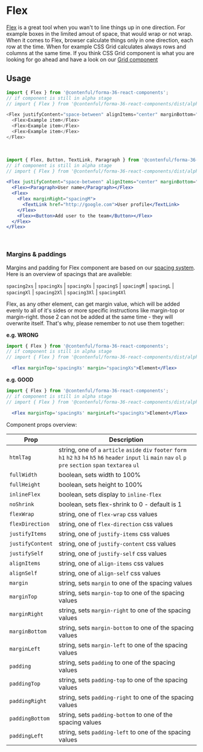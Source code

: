 # Flex


[Flex](https://developer.mozilla.org/en-US/docs/Glossary/Flex) is a great tool when you wan't to line things up in one direction. For example boxes in the limited amout of space, that would wrap or not wrap. When it comes to Flex, browser calculate things only in one direction, each row at the time. When for example CSS Grid calculates always rows and columns at the same time. If you think CSS Grid component is what you are looking for go ahead and have a look on our [Grid component](../Grid/Grid.md)

## Usage

```js
import { Flex } from '@contenful/forma-36-react-components';
// if component is still in alpha stage
// import { Flex } from '@contenful/forma-36-react-components/dist/alpha';

<Flex justifyContent="space-between" alignItems="center" marginBottom="spacingM">
  <Flex>Example item</Flex>
  <Flex>Example item</Flex>
  <Flex>Example item</Flex>
</Flex>

```
<br />

```jsx
import { Flex, Button, TextLink, Paragraph } from '@contenful/forma-36-react-components';
// if component is still in alpha stage
// import { Flex } from '@contenful/forma-36-react-components/dist/alpha';

<Flex justifyContent="space-between" alignItems="center" marginBottom="spacingM">
  <Flex><Paragraph>User name</Paragraph></Flex>
  <Flex>
    <Flex marginRight="spacingM">
      <TextLink href="http://google.com">User profile</TextLink>
    </Flex>
    <Flex><Button>Add user to the team</Button></Flex>
  </Flex>
</Flex>
```
<br />

### Margins & paddings

Margins and padding for Flex component are based on our [spacing system](https://f36.contentful.com/foundation/spacing/).
Here is an overview of spacings that are availeble:

`spacing2xs` | `spacingXs` | `spacingXs` | `spacingS` | `spacingM` | `spacingL` | `spacingXl` | `spacing2Xl` | `spacing3Xl` | `spacing4Xl`

Flex, as any other element, can get margin value, which will be added evenly to all of it's sides or more specific instructions like margin-top or margin-right. those 2 can not be added at the same time - they will overwrite itself. That's why, please remember to not use them together:

**e.g. WRONG**

```jsx
import { Flex } from '@contenful/forma-36-react-components';
// if component is still in alpha stage
// import { Flex } from '@contenful/forma-36-react-components/dist/alpha';

  <Flex marginTop='spacingXs' margin="spacingXs">Element</Flex>
```
**e.g. GOOD**

```jsx
import { Flex } from '@contenful/forma-36-react-components';
// if component is still in alpha stage
// import { Flex } from '@contenful/forma-36-react-components/dist/alpha';

  <Flex marginTop='spacingXs' marginLeft="spacingXs">Element</Flex>
```

Component props overview:

|Prop|Description|
|-|-|
|`htmlTag`| string, one of `a` `article`  `aside`  `div`  `footer`  `form`  `h1`  `h2`  `h3`  `h4`  `h5`  `h6`  `header`  `input`  `li`  `main`  `nav`  `ol`  `p`  `pre`  `section`  `span`  `textarea`  `ul` |
|`fullWidth`| boolean, sets width to 100% |
|`fullHeight`| boolean, sets height to 100% |
|`inlineFlex`| boolean, sets display to `inline-flex` |
|`noShrink`| boolean, sets flex-shrink to 0  - default is 1|
|`flexWrap`| string, one of `flex-wrap` css values |
|`flexDirection`| string, one of `flex-direction` css values |
|`justifyItems`| string, one of `justify-items` css values |
|`justifyContent`| string, one of `justify-content` css values |
|`justifySelf`| string, one of `justify-self` css values |
|`alignItems`| string, one of `align-items` css values |
|`alignSelf`| string, one of `align-self` css values |
|`margin`| string, sets `margin` to one of the spacing values |
|`marginTop`| string, sets `margin-top` to one of the spacing values |
|`marginRight`| string, sets `margin-right` to one of the spacing values |
|`marginBottom`| string, sets `margin-bottom` to one of the spacing values |
|`marginLeft`| string, sets `margin-left` to one of the spacing values |
|`padding`| string, sets `padding` to one of the spacing values |
|`paddingTop`| string, sets `padding-top` to one of the spacing values |
|`paddingRight`| string, sets `padding-right` to one of the spacing values |
|`paddingBottom`| string, sets `padding-bottom` to one of the spacing values |
|`paddingLeft`| string, sets `padding-left` to one of the spacing values |
